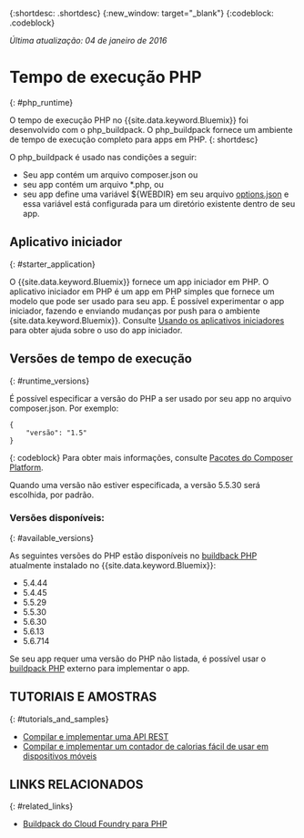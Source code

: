 {:shortdesc: .shortdesc}
{:new_window: target="_blank"}
{:codeblock: .codeblock}

*Última atualização: 04 de janeiro de 2016*

# Tempo de execução PHP
{: #php_runtime}

O tempo de execução PHP no {{site.data.keyword.Bluemix}} foi desenvolvido com o php_buildpack.
O php_buildpack fornece um ambiente de tempo de execução completo para apps em PHP.
{: shortdesc}

O php_buildpack é usado nas condições a seguir:
* Seu app contém um arquivo composer.json ou
* seu app contém um arquivo *.php, ou
* seu app define uma variável ${WEBDIR} em seu arquivo
[options.json](https://github.com/cloudfoundry/php-buildpack/blob/master/docs/config.md) e essa variável está configurada para
um diretório existente dentro de seu app.

## Aplicativo iniciador
{: #starter_application}

O {{site.data.keyword.Bluemix}} fornece um app iniciador em PHP. O aplicativo iniciador em PHP é um app em PHP simples que fornece um modelo
que pode ser usado para seu app. É possível experimentar o app iniciador, fazendo e enviando mudanças por push para o
ambiente {site.data.keyword.Bluemix}}.  Consulte [Usando os aplicativos iniciadores](../../cfapps/starter_app_usage.html) para
obter ajuda sobre o uso do app iniciador.

## Versões de tempo de execução
{: #runtime_versions}

É possível especificar a versão do PHP a ser usado por seu app no arquivo composer.json. Por
exemplo:

```
{
    "versão": "1.5"
}
```
{: codeblock}
Para obter mais informações, consulte [Pacotes do Composer Platform](https://getcomposer.org/doc/02-libraries.md#platform-packages).

Quando uma versão não estiver especificada, a versão 5.5.30 será escolhida, por padrão.

### Versões disponíveis:
{: #available_versions}

As seguintes versões do PHP estão disponíveis no [buildback
PHP](https://github.com/cloudfoundry/php-buildpack/releases/tag/v4.1.5) atualmente instalado no {{site.data.keyword.Bluemix}}:

* 5.4.44
* 5.4.45
* 5.5.29
* 5.5.30
* 5.6.30
* 5.6.13
* 5.6.714

Se seu app requer uma versão do PHP não listada, é possível usar o [buildpack
PHP](https://github.com/cloudfoundry/php-buildpack.git) externo para implementar o app.

## TUTORIAIS E AMOSTRAS
{: #tutorials_and_samples}
* [Compilar e implementar uma API REST](http://www.ibm.com/developerworks/library/wa-deployrest-app/)
* [Compilar e implementar um contador de calorias fácil de usar em dispositivos móveis ](http://www.ibm.com/developerworks/library/mo-bluemix-php-nutritionix-angularjs/)

## LINKS RELACIONADOS
{: #related_links}
* [Buildpack do Cloud Foundry para PHP](https://github.com/cloudfoundry/php-buildpack.git)
